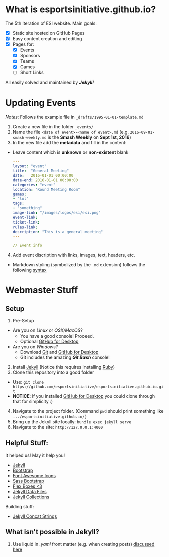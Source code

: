 # What is esportsinitiative.github.io?
The 5th iteration of ESI website. Main goals:

- [x] Static site hosted on GitHub Pages
- [x] Easy content creation and editing
- [x] Pages for:
  - [x] Events
  - [x] Sponsors
  - [x] Teams
  - [x] Games
  - [ ] Short Links

All easily solved and maintained by ***Jekyll!***


# Updating Events

*Notes*: Follows the example file in `_drafts/1995-01-01-template.md`

1. Create a new file in the folder `_events/`
2. Name the file `<date of event>-<name of event>.md` (e.g. `2016-09-01-smash-weekly.md` is the **Smash Weekly** on **Sept 1st, 2016**)
3. In the new file add the **metadata** and fill in the content:
 - Leave content which is **unknown** or **non-existent** blank
    ```yaml
    ---
    layout: "event"
    title:  "General Meeting"
    date:   2016-01-01 00:00:00
    date-end: 2016-01-01 00:00:00
    categories: "event"
    location: "Round Meeting Room"
    games:
    - "lol"
    tags:
    - "something"
    image-link: "/images/logos/esi/esi.png"
    event-link:
    ticket-link:
    rules-link: 
    description: "This is a general meeting"
    ---

    // Event info
    ```
4. Add event discription with links, images, text, headers, etc.
  - Markdown styling (symbolized by the `.md` extension) follows the following [syntax](https://guides.github.com/features/mastering-markdown/)


# Webmaster Stuff
## Setup
1. Pre-Setup
  - Are you on *Linux* or *OSX/MacOS*?
    - You have a good console! Proceed.
    - Optional [GitHub for Desktop](https://desktop.github.com/) 
  - Are you on *Windows*?
    - Download [Git](https://git-scm.com/) and [GitHub for Desktop](https://desktop.github.com/)
    - Git includes the amazing ***Git Bash*** console!
2. Install [Jekyll](https://jekyllrb.com/) (Notice this requires installing [Ruby](https://www.ruby-lang.org/en/))
3. Clone this repository into a good folder
  - Use: `git clone https://github.com/esportsinitiative/esportsinitiative.github.io.git`
  - **NOTICE**: If you installed [GitHub for Desktop](https://desktop.github.com/) you could clone through that for simplicity :)
4. Navigate to the project folder. (Command `pwd` should print something like `.../esportsinitiative.github.io/`)
5. Bring up the Jekyll site locally: `bundle exec jekyll serve`
6. Navigate to the site: `http://127.0.0.1:4000`

## Helpful Stuff:
It helped us! May it help you!

- [Jekyll](https://jekyllrb.com/)
- [Bootstrap](https://getbootstrap.com/css/)
- [Font Awesome Icons](http://fontawesome.io/icons/)
- [Sass Bootstrap](http://kvurd.com/blog/my-jekyll-blog-setup-bootstrap-sass-pygments/)
- [Flex Boxes <3](https://philipwalton.github.io/solved-by-flexbox/demos/vertical-centering/)
- [Jekyll Data Files](https://jekyllrb.com/docs/datafiles/)
- [Jekyll Collections](https://jekyllrb.com/docs/collections/)

Building stuff:

- [Jekyll Concat Strings](https://stackoverflow.com/questions/23688939/contatenate-append-a-string-to-another-one-in-jekyll-liquid)

## What isn't possible in Jekyll?

1. Use liquid in *.yaml* front matter (e.g. when creating posts) [discussed here](https://stackoverflow.com/questions/14487110/include-jekyll-liquid-template-data-in-a-yaml-variable)
